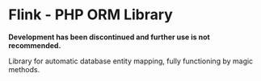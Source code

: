 # Flink - PHP ORM Library

**Development has been discontinued and further use is not recommended.**

Library for automatic database entity mapping, fully functioning by magic methods.